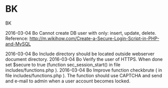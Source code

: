 # BK
BK

2016-03-04  Bo  Cannot create DB user with only: insert, update, delete. Reference: http://m.wikihow.com/Create-a-Secure-Login-Script-in-PHP-and-MySQL

2016-03-04  Bo  Include directory should be located outside webserver document directory.
2016-03-04  Bo  Verify the user of HTTPS. When done set $secure to true (function sec_session_start() in file includes/functions.php ).
2016-03-04  Bo  Improve function checkbrute ( in file includes/functions.php ). The function should use CAPTCHA and send and e-mail to admin when a user account becomes locked.
